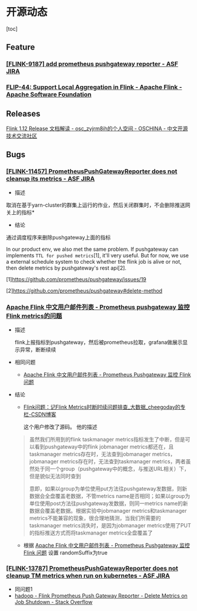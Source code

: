 # 开源动态

[toc]

## Feature

###  [[FLINK-9187] add prometheus pushgateway reporter - ASF JIRA](https://issues.apache.org/jira/browse/FLINK-9187)

### [FLIP-44: Support Local Aggregation in Flink - Apache Flink - Apache Software Foundation](https://cwiki.apache.org/confluence/display/FLINK/FLIP-44%3A+Support+Local+Aggregation+in+Flink)  

## Releases

[Flink 1.12 Release 文档解读 - osc_zyjrm8ih的个人空间 - OSCHINA - 中文开源技术交流社区](https://my.oschina.net/u/4372568/blog/4783300)



## Bugs

###  [[**FLINK-11457**] PrometheusPushGatewayReporter does not cleanup its metrics - ASF JIRA](https://issues.apache.org/jira/browse/FLINK-11457)

- 描述

取消在基于yarn-cluster的群集上运行的作业，然后关闭群集时，不会删除推送网关上的指标*

- 结论

通过调度程序来删除pushgateway上面的指标

In our product env, we also met the same problem. If pushgateway can implements `TTL for pushed metrics`[1], it'll very useful. But for now, we use a external schedule system to check whether the flink job is alive or not, then delete metrics by pushgateway's rest api[2].

[1]https://github.com/prometheus/pushgateway/issues/19

[2]https://github.com/prometheus/pushgateway#delete-method



### [Apache Flink 中文用户邮件列表 - Prometheus pushgateway 监控 Flink metrics的问题](http://apache-flink.147419.n8.nabble.com/Prometheus-pushgateway-Flink-metrics-td3028.html#a3032)

- 描述

  flink上报指标到pushgateway，然后被prometheus拉取，grafana做展示显示异常，断断续续

- 相同问题

  - [Apache Flink 中文用户邮件列表 - Prometheus Pushgateway 监控 Flink 问题](http://apache-flink.147419.n8.nabble.com/Prometheus-Pushgateway-Flink-td3041.html)

- 结论

  - [Flink问题：记Flink Metrics时断时续问题排查_大数据_cheegoday的专栏-CSDN博客](https://blog.csdn.net/daijiguo/article/details/105453643) 

    这个用户修改了源码。 他的描述

  >  虽然我们所用到的flink taskmanager metrics指标发生了中断，但是可以看到pushgateway中的flink jobmanager metrics都还在，且taskmanager metrics存在时，无法查到jobmanager metrics，jobmanager metrics存在时，无法查到taskmanager metrics，两者虽然处于同一个group（pushgateway中的概念，与推送URL相关）下，但是貌似无法同时查到
  >
  > 意即，如果以group为单位使用put方法往pushgateway发数据，则新数据会全盘覆盖老数据，不管metrics name是否相同；如果以group为单位使用post方法往pushgateway发数据，则同一metrics name的新数据会覆盖老数据。根据实验中jobmanager metrics和taskmanager metrics不能兼容的现象，很合理地猜测，当我们所需要的taskmanager metrics消失时，是因为jobmanager metrics使用了PUT的指标推送方式而将taskmanager metrics全盘覆盖了

  - 根据 [Apache Flink 中文用户邮件列表 - Prometheus Pushgateway 监控 Flink 问题](http://apache-flink.147419.n8.nabble.com/Prometheus-Pushgateway-Flink-td3041.html)  设置 randomSuffix为true

### [[FLINK-13787] PrometheusPushGatewayReporter does not cleanup TM metrics when run on kubernetes - ASF JIRA](https://issues.apache.org/jira/browse/FLINK-13787)

-  同问题1
- [hadoop - Flink Prometheus Push Gateway Reporter - Delete Metrics on Job Shutdown - Stack Overflow](https://stackoverflow.com/questions/54420498/flink-prometheus-push-gateway-reporter-delete-metrics-on-job-shutdown)


